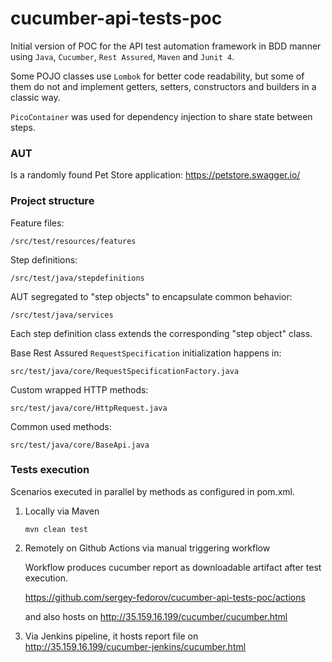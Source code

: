 # cucumber-api-tests-poc

Initial version of POC for the API test automation framework in BDD manner using `Java`, `Cucumber`, `Rest Assured`, `Maven` and `Junit 4`.

Some POJO classes use `Lombok` for better code readability, but some of them do not and implement getters, setters, constructors and builders in a classic way.

`PicoContainer` was used for dependency injection to share state between steps.

### AUT
Is a randomly found Pet Store application: https://petstore.swagger.io/

### Project structure

Feature files:
```
/src/test/resources/features
```

Step definitions:
```
/src/test/java/stepdefinitions
```

AUT segregated to "step objects" to encapsulate common behavior:
```
/src/test/java/services
```
Each step definition class extends the corresponding "step object" class.



Base Rest Assured `RequestSpecification` initialization happens in:
```
src/test/java/core/RequestSpecificationFactory.java
```

Custom wrapped HTTP methods:
```
src/test/java/core/HttpRequest.java
```

Common used methods:
```
src/test/java/core/BaseApi.java
```


### Tests execution

Scenarios executed in parallel by methods as configured in pom.xml.

1. Locally via Maven
   ```
   mvn clean test
   ```
2. Remotely on Github Actions via manual triggering workflow

   Workflow produces cucumber report as downloadable artifact after test execution.

   https://github.com/sergey-fedorov/cucumber-api-tests-poc/actions

   and also hosts on http://35.159.16.199/cucumber/cucumber.html
   
3. Via Jenkins pipeline, it hosts report file on http://35.159.16.199/cucumber-jenkins/cucumber.html
